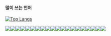 ####  많이 쓰는 언어

[![Top Langs](https://github-readme-stats.vercel.app/api/top-langs/?username=dongwook1214&layout=compact)](https://github.com/dongwook1214/github-readme-stats)

<img src="https://img.shields.io/badge/-white?style=flat-square&logo=Aer Lingus&logoColor=3DDC84"/><img src="https://img.shields.io/badge/-white?style=flat-square&logo=Aer Lingus&logoColor=3DDC84"/><img src="https://img.shields.io/badge/-white?style=flat-square&logo=Aer Lingus&logoColor=3DDC84"/><img src="https://img.shields.io/badge/-white?style=flat-square&logo=Aer Lingus&logoColor=3DDC84"/><img src="https://img.shields.io/badge/-white?style=flat-square&logo=Aer Lingus&logoColor=3DDC84"/><img src="https://img.shields.io/badge/-white?style=flat-square&logo=Aer Lingus&logoColor=3DDC84"/><img src="https://img.shields.io/badge/-white?style=flat-square&logo=Aer Lingus&logoColor=3DDC84"/><img src="https://img.shields.io/badge/-white?style=flat-square&logo=Aer Lingus&logoColor=3DDC84"/><img src="https://img.shields.io/badge/-white?style=flat-square&logo=Aer Lingus&logoColor=3DDC84"/><img src="https://img.shields.io/badge/-white?style=flat-square&logo=Aer Lingus&logoColor=3DDC84"/><img src="https://img.shields.io/badge/-white?style=flat-square&logo=Aer Lingus&logoColor=3DDC84"/><img src="https://img.shields.io/badge/-white?style=flat-square&logo=Aer Lingus&logoColor=3DDC84"/><img src="https://img.shields.io/badge/-white?style=flat-square&logo=Aer Lingus&logoColor=3DDC84"/><img src="https://img.shields.io/badge/-white?style=flat-square&logo=Aer Lingus&logoColor=3DDC84"/><img src="https://img.shields.io/badge/-white?style=flat-square&logo=Aer Lingus&logoColor=3DDC84"/><img src="https://img.shields.io/badge/-white?style=flat-square&logo=Aer Lingus&logoColor=3DDC84"/><img src="https://img.shields.io/badge/-white?style=flat-square&logo=Aer Lingus&logoColor=3DDC84"/><img src="https://img.shields.io/badge/-white?style=flat-square&logo=Aer Lingus&logoColor=3DDC84"/><img src="https://img.shields.io/badge/-white?style=flat-square&logo=Aer Lingus&logoColor=3DDC84"/><img src="https://img.shields.io/badge/-white?style=flat-square&logo=Aer Lingus&logoColor=3DDC84"/>

